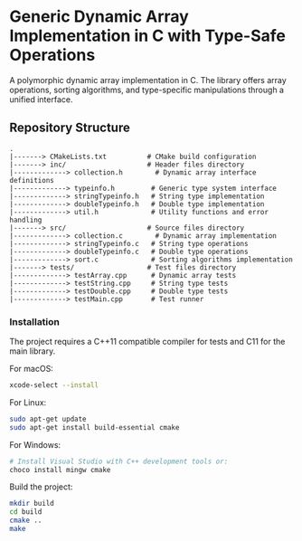 # Generic Dynamic Array Implementation in C with Type-Safe Operations

A polymorphic dynamic array implementation in C. The library offers array operations, sorting algorithms, and type-specific manipulations through a unified interface.

## Repository Structure
```
.
|-------> CMakeLists.txt          # CMake build configuration
|-------> inc/                    # Header files directory
|-------------> collection.h        # Dynamic array interface definitions
|-------------> typeinfo.h         # Generic type system interface
|-------------> stringTypeinfo.h   # String type implementation
|-------------> doubleTypeinfo.h   # Double type implementation
|-------------> util.h             # Utility functions and error handling
|-------> src/                    # Source files directory
|-------------> collection.c        # Dynamic array implementation
|-------------> stringTypeinfo.c   # String type operations
|-------------> doubleTypeinfo.c   # Double type operations
|-------------> sort.c             # Sorting algorithms implementation
|-------> tests/                  # Test files directory
|-------------> testArray.cpp      # Dynamic array tests
|-------------> testString.cpp     # String type tests
|-------------> testDouble.cpp     # Double type tests
|-------------> testMain.cpp       # Test runner
```

### Installation

The project requires a C++11 compatible compiler for tests and C11 for the main library.

For macOS:
```bash
xcode-select --install
```

For Linux:
```bash
sudo apt-get update
sudo apt-get install build-essential cmake
```

For Windows:
```bash
# Install Visual Studio with C++ development tools or:
choco install mingw cmake
```

Build the project:
```bash
mkdir build
cd build
cmake ..
make
```
